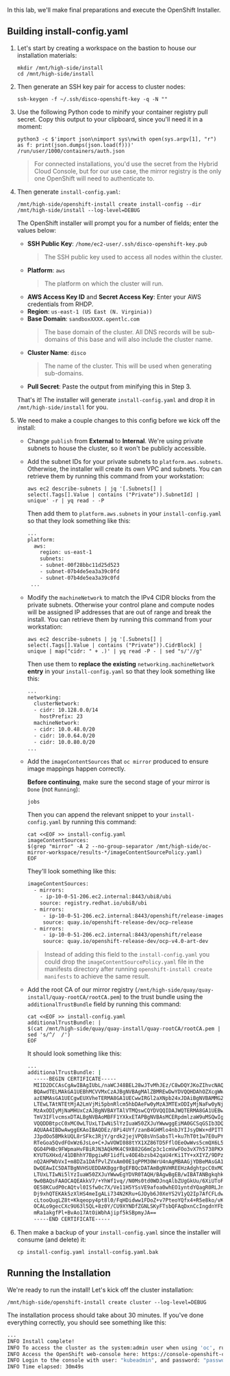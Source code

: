 In this lab, we'll make final preparations and execute the OpenShift Installer.

## Building install-config.yaml
1. Let's start by creating a workspace on the bastion to house our installation materials:
   ```execute
   mkdir /mnt/high-side/install
   cd /mnt/high-side/install
   ```
2. Then generate an SSH key pair for access to cluster nodes:
   ```execute
   ssh-keygen -f ~/.ssh/disco-openshift-key -q -N ""
   ```
3. Use the following Python code to minify your container registry pull secret. Copy this output to your clipboard, since you'll need it in a moment:
   ```execute
   python3 -c $'import json\nimport sys\nwith open(sys.argv[1], "r") as f: print(json.dumps(json.load(f)))' /run/user/1000/containers/auth.json
   ```
   > For connected installations, you'd use the secret from the Hybrid Cloud Console, but for our use case, the mirror registry is the only one OpenShift will need to authenticate to.
4. Then generate `install-config.yaml`:
   ```execute
   /mnt/high-side/openshift-install create install-config --dir /mnt/high-side/install --log-level=DEBUG
   ```

   The OpenShift installer will prompt you for a number of fields; enter the values below:
   * **SSH Public Key**: `/home/ec2-user/.ssh/disco-openshift-key.pub`
     > The SSH public key used to access all nodes within the cluster.
   * **Platform**: `aws`
     > The platform on which the cluster will run.
   * **AWS Access Key ID** and **Secret Access Key**: Enter your AWS credentials from RHDP.
   * **Region**: `us-east-1 (US East (N. Virginia))`
   * **Base Domain**: `sandboxXXXX.opentlc.com`
     > The base domain of the cluster. All DNS records will be sub-domains of this base and will also include the cluster name.
   * **Cluster Name**: `disco`
     > The name of the cluster. This will be used when generating sub-domains.
   * **Pull Secret**: Paste the output from minifying this in Step 3.

   That's it! The installer will generate `install-config.yaml` and drop it in `/mnt/high-side/install` for you.
5. We need to make a couple changes to this config before we kick off the install:
   * Change `publish` from **External** to **Internal**. We're using private subnets to house the cluster, so it won't be publicly accessible.
   * Add the subnet IDs for your private subnets to `platform.aws.subnets`. Otherwise, the installer will create its own VPC and subnets. You can retrieve them by running this command from your workstation:
     ```execute-2
     aws ec2 describe-subnets | jq '[.Subnets[] | select(.Tags[].Value | contains ("Private")).SubnetId] | unique' -r | yq read - -P
     ```
     Then add them to `platform.aws.subnets` in your `install-config.yaml` so that they look something like this:
     ```bash
     ...
     platform:
       aws:
         region: us-east-1
         subnets:
         - subnet-00f28bbc11d25d523
         - subnet-07b4de5ea3a39c0fd
         - subnet-07b4de5ea3a39c0fd
      ...
     ```
   * Modify the `machineNetwork` to match the IPv4 CIDR blocks from the private subnets. Otherwise your control plane and compute nodes will be assigned IP addresses that are out of range and break the install. You can retrieve them by running this command from your workstation:
     ```execute-2
     aws ec2 describe-subnets | jq '[.Subnets[] | select(.Tags[].Value | contains ("Private")).CidrBlock] | unique | map("cidr: " + .)' | yq read -P - | sed "s/'//g"  
     ```
     Then use them to **replace the existing** `networking.machineNetwork` **entry** in your `install-config.yaml` so that they look something like this:
     ```bash
     ...
     networking:
       clusterNetwork:
       - cidr: 10.128.0.0/14
         hostPrefix: 23
       machineNetwork:
       - cidr: 10.0.48.0/20
       - cidr: 10.0.64.0/20
       - cidr: 10.0.80.0/20
     ...
     ```
   * Add the `imageContentSources` that `oc mirror` produced to ensure image mappings happen correctly. 
   
     **Before continuing**, make sure the second stage of your mirror is `Done` (not `Running`):
     ```execute
     jobs
     ```

     Then you can append the relevant snippet to your `install-config.yaml` by running this command:
     ```execute
     cat <<EOF >> install-config.yaml
     imageContentSources:
     $(grep "mirror" -A 2 --no-group-separator /mnt/high-side/oc-mirror-workspace/results-*/imageContentSourcePolicy.yaml)
     EOF
     ```
     They'll look something like this:
     ```bash
     imageContentSources:
       - mirrors:
         - ip-10-0-51-206.ec2.internal:8443/ubi8/ubi
         source: registry.redhat.io/ubi8/ubi
       - mirrors:
          - ip-10-0-51-206.ec2.internal:8443/openshift/release-images
          source: quay.io/openshift-release-dev/ocp-release
       - mirrors:
          - ip-10-0-51-206.ec2.internal:8443/openshift/release
          source: quay.io/openshift-release-dev/ocp-v4.0-art-dev
     ```

     > Instead of adding this field to the `install-config.yaml` you could drop the `imageContentSourcePolicy.yaml` file in the manifests directory after running `openshift-install create manifests` to achieve the same result.

   * Add the root CA of our mirror registry (`/mnt/high-side/quay/quay-install/quay-rootCA/rootCA.pem`) to the trust bundle using the `additionalTrustBundle` field by running this command:
     ```execute
     cat <<EOF >> install-config.yaml
     additionalTrustBundle: |
     $(cat /mnt/high-side/quay/quay-install/quay-rootCA/rootCA.pem | sed 's/^/  /')
     EOF
     ```
     It should look something like this:
     ```bash
     ...
     additionalTrustBundle: |
       -----BEGIN CERTIFICATE-----
       MIID2DCCAsCgAwIBAgIUbL/naWCJ48BEL28wJTvMhJEz/C8wDQYJKoZIhvcNAQEL
       BQAwdTELMAkGA1UEBhMCVVMxCzAJBgNVBAgMAlZBMREwDwYDVQQHDAhOZXcgWW9y
       azENMAsGA1UECgwEUXVheTERMA8GA1UECwwIRGl2aXNpb24xJDAiBgNVBAMMG2lw
       LTEwLTAtNTEtMjA2LmVjMi5pbnRlcm5hbDAeFw0yMzA3MTExODIyMjNaFw0yNjA0
       MzAxODIyMjNaMHUxCzAJBgNVBAYTAlVTMQswCQYDVQQIDAJWQTERMA8GA1UEBwwI
       TmV3IFlvcmsxDTALBgNVBAoMBFF1YXkxETAPBgNVBAsMCERpdmlzaW9uMSQwIgYD
       VQQDDBtpcC0xMC0wLTUxLTIwNi5lYzIuaW50ZXJuYWwwggEiMA0GCSqGSIb3DQEB
       AQUAA4IBDwAwggEKAoIBAQDEz/8Pi4UYf/zanB4GHMlo4nbJYIJsyDWx+dPITTMd
       J3pdOo5BMkkUQL8rSFkc3RjY/grdk2jejVPQ8sVnSabsTl+ku7hT0t1w7E0uPY8d
       RTeGoa5QvdFOxWz6JsLo+C+JwVOWI088tYX1XZ86TD5FflOEeOwWvs5cmQX6L5O9
       QGO4PHBc9FWpmaHvFBiRJN3AQkMK4C9XB82G6mCp3c1cmVwFOo3vX7h5738PKXWg
       KYUTGXHxd/41DBhhY7BpgiwRF1idfLv4OE4bzsb42qaU4rKi1TY+xXIYZ/9DPzTN
       nQ2AHPWbVxI+m8DZa1DAfPvlZVxAm00E1qPPM30WrU4nAgMBAAGjYDBeMAsGA1Ud
       DwQEAwIC5DATBgNVHSUEDDAKBggrBgEFBQcDATAmBgNVHREEHzAdghtpcC0xMC0w
       LTUxLTIwNi5lYzIuaW50ZXJuYWwwEgYDVR0TAQH/BAgwBgEB/wIBATANBgkqhkiG
       9w0BAQsFAAOCAQEAkkV7/+YhWf1vq//N0Ms0td0WDJnqAlbZUgGkUu/6XiUToFtn
       OE58KCudP0cAQtvl0ISfw0c7X/Ve11H5YSsVE9afoa0whEO1yntdYQagR0RLJnyo
       Dj9xhQTEKAk5zXlHS4meIgALi734N2KRu+GJDyb6J0XeYS2V1yQ2Ip7AfCFLdwoY
       cLtooQugLZ8t+Kkqeopy4pt8l0/FqHDidww1FDoZ+v7PteoYQfx4+R5e8ko/vKAI
       OCALo9gecCXc9U63l5QL+8z0Y/CU9XYNDfZGNLSKyFTsbQFAqDxnCcIngdnYFbFp
       mRa1akgfPl+BvAo17AtOiWbhAjipf5kSBpmyJA==
       -----END CERTIFICATE-----
     ```
6. Then make a backup of your `install-config.yaml` since the installer will consume (and delete) it:
   ```execute
   cp install-config.yaml install-config.yaml.bak
   ```

## Running the Installation
We're ready to run the install! Let's kick off the cluster installation:
```execute
/mnt/high-side/openshift-install create cluster --log-level=DEBUG
```
The installation process should take about 30 minutes. If you've done everything correctly, you should see something like this:
```bash
...
INFO Install complete!
INFO To access the cluster as the system:admin user when using 'oc', run 'export KUBECONFIG=/home/myuser/install_dir/auth/kubeconfig'
INFO Access the OpenShift web-console here: https://console-openshift-console.apps.mycluster.example.com
INFO Login to the console with user: "kubeadmin", and password: "password"
INFO Time elapsed: 30m49s
```
